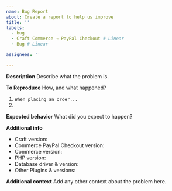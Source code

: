 ```yaml
---
name: Bug Report
about: Create a report to help us improve
title: ''
labels:
  - bug
  - Craft Commerce → PayPal Checkout # Linear
  - Bug # Linear

assignees: ''

---
```


**Description**
Describe what the problem is.

**To Reproduce**
How, and what happened?
1. `When placing an order...`
2.

**Expected behavior**
What did you expect to happen?

**Additional info**
- Craft version:
- Commerce PayPal Checkout version:
- Commerce version:
- PHP version:
- Database driver & version:
- Other Plugins & versions:

**Additional context**
Add any other context about the problem here.
